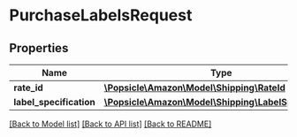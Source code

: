 # PurchaseLabelsRequest

## Properties
Name | Type | Description | Notes
------------ | ------------- | ------------- | -------------
**rate_id** | [**\Popsicle\Amazon\Model\Shipping\RateId**](RateId.md) |  | 
**label_specification** | [**\Popsicle\Amazon\Model\Shipping\LabelSpecification**](LabelSpecification.md) |  | 

[[Back to Model list]](../../README.md#documentation-for-models) [[Back to API list]](../../README.md#documentation-for-api-endpoints) [[Back to README]](../../README.md)

